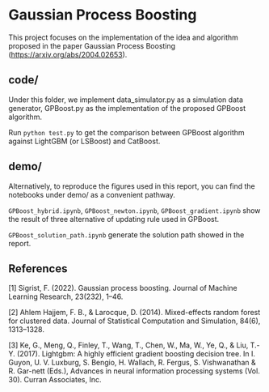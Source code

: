 # Gaussian Process Boosting

This project focuses on the implementation of the idea and algorithm proposed in the paper Gaussian Process Boosting (https://arxiv.org/abs/2004.02653). 



## code/

Under this folder, we implement data_simulator.py as a simulation data generator, GPBoost.py as the implementation of the proposed GPBoost algorithm.

Run `python test.py` to get the comparison between GPBoost algorithm against LightGBM (or LSBoost) and CatBoost.

## demo/

Alternatively, to reproduce the figures used in this report, you can find the notebooks under demo/ as a convenient pathway.

`GPBoost_hybrid.ipynb`, `GPBoost_newton.ipynb`, `GPBoost_gradient.ipynb` show the result of three alternative of updating rule used in GPBoost.

`GPBoost_solution_path.ipynb` generate the solution path showed in the report.



## References

[1] Sigrist, F. (2022). Gaussian process boosting. Journal of Machine Learning Research, 23(232), 1–46.

[2] Ahlem Hajjem, F. B., & Larocque, D. (2014). Mixed-effects random forest for clustered data. Journal of Statistical Computation and Simulation, 84(6), 1313–1328.

[3] Ke, G., Meng, Q., Finley, T., Wang, T., Chen, W., Ma, W., Ye, Q., & Liu, T.-Y. (2017). Lightgbm: A highly efficient gradient boosting decision tree. In I. Guyon, U. V. Luxburg, S. Bengio, H. Wallach, R. Fergus, S. Vishwanathan & R. Gar-nett (Eds.), Advances in neural information processing systems (Vol. 30). Curran Associates, Inc.
